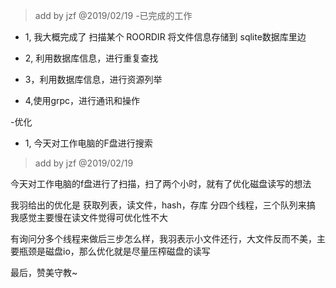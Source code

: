 > add by jzf @2019/02/19
-已完成的工作

* 1, 我大概完成了 扫描某个 ROORDIR  将文件信息存储到 sqlite数据库里边
* 2, 利用数据库信息，进行重复查找
* 3，利用数据库信息，进行资源列举

* 4,使用grpc，进行通讯和操作

-优化

* 1, 今天对工作电脑的F盘进行搜索

> add by jzf @2019/02/19

今天对工作电脑的f盘进行了扫描，扫了两个小时，就有了优化磁盘读写的想法

我羽给出的优化是 获取列表，读文件，hash，存库 分四个线程，三个队列来搞
我感觉主要慢在读文件觉得可优化性不大

有询问分多个线程来做后三步怎么样，我羽表示小文件还行，大文件反而不美，主要瓶颈是磁盘io，那么优化就是尽量压榨磁盘的读写

最后，赞美守教~

